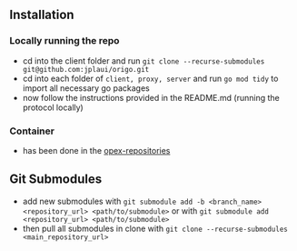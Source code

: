 ## Installation

### Locally running the repo
- cd into the client folder and run `git clone --recurse-submodules git@github.com:jplaui/origo.git`
- cd into each folder of `client, proxy, server` and run `go mod tidy` to import all necessary go packages
- now follow the instructions provided in the README.md (running the protocol locally)

### Container
- has been done in the [opex-repositories](https://github.com/opex-research/tls-oracle-demo)

## Git Submodules

- add new submodules with `git submodule add -b <branch_name> <repository_url> <path/to/submodule>` or with `git submodule add <repository_url> <path/to/submodule>`
- then pull all submodules in clone with `git clone --recurse-submodules <main_repository_url>`
